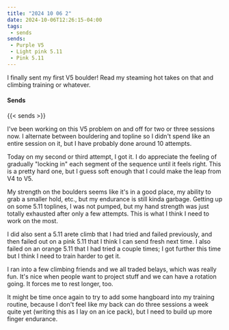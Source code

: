 ```yaml
---
title: "2024 10 06 2"
date: 2024-10-06T12:26:15-04:00
tags:
 - sends
sends:
 - Purple V5
 - Light pink 5.11
 - Pink 5.11
---
```


I finally sent my first V5 boulder! Read my steaming hot takes on that and
climbing training or whatever.<!--more-->

#### Sends

{{< sends >}}

I've been working on this V5 problem on and off for two or three sessions now. I
alternate between bouldering and topline so I didn't spend like an entire
session on it, but I have probably done around 10 attempts.

Today on my second or third attempt, I got it. I do appreciate the feeling of
gradually "locking in" each segment of the sequence until it feels right. This
is a pretty hard one, but I guess soft enough that I could make the leap from V4
to V5.

My strength on the boulders seems like it's in a good place, my ability to grab
a smaller hold, etc., but my endurance is still kinda garbage. Getting up on
some 5.11 toplines, I was not pumped, but my hand strength was just totally
exhausted after only a few attempts. This is what I think I need to work on the
most.

I did also sent a 5.11 arete climb that I had tried and failed previously, and
then failed out on a pink 5.11 that I think I can send fresh next time. I also
failed on an orange 5.11 that I had tried a couple times; I got further this
time but I think I need to train harder to get it.

I ran into a few climbing friends and we all traded belays, which was really
fun. It's nice when people want to project stuff and we can have a rotation
going. It forces me to rest longer, too.

It might be time once again to try to add some hangboard into my training
routine, because I don't feel like my back can do three sessions a week quite
yet (writing this as I lay on an ice pack), but I need to build up more finger
endurance.
